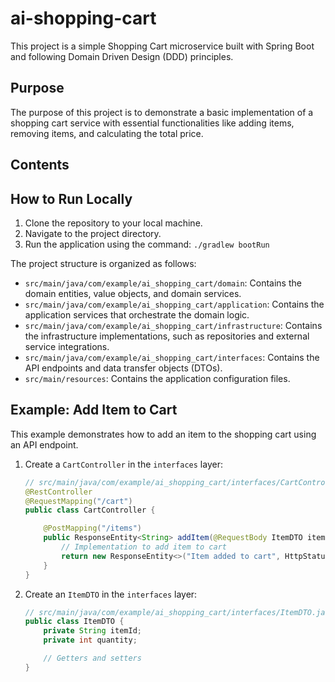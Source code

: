 # ai-shopping-cart

This project is a simple Shopping Cart microservice built with Spring Boot and following Domain Driven Design (DDD) principles.

## Purpose

The purpose of this project is to demonstrate a basic implementation of a shopping cart service with essential functionalities like adding items, removing items, and calculating the total price.

## Contents

## How to Run Locally

1.  Clone the repository to your local machine.
2.  Navigate to the project directory.
3.  Run the application using the command: `./gradlew bootRun`

The project structure is organized as follows:

-   `src/main/java/com/example/ai_shopping_cart/domain`: Contains the domain entities, value objects, and domain services.
-   `src/main/java/com/example/ai_shopping_cart/application`: Contains the application services that orchestrate the domain logic.
-   `src/main/java/com/example/ai_shopping_cart/infrastructure`: Contains the infrastructure implementations, such as repositories and external service integrations.
-   `src/main/java/com/example/ai_shopping_cart/interfaces`: Contains the API endpoints and data transfer objects (DTOs).
-   `src/main/resources`: Contains the application configuration files.

## Example: Add Item to Cart

This example demonstrates how to add an item to the shopping cart using an API endpoint.

1.  Create a `CartController` in the `interfaces` layer:

    ```java
    // src/main/java/com/example/ai_shopping_cart/interfaces/CartController.java
    @RestController
    @RequestMapping("/cart")
    public class CartController {

        @PostMapping("/items")
        public ResponseEntity<String> addItem(@RequestBody ItemDTO itemDTO) {
            // Implementation to add item to cart
            return new ResponseEntity<>("Item added to cart", HttpStatus.OK);
        }
    }
    ```

2.  Create an `ItemDTO` in the `interfaces` layer:

    ```java
    // src/main/java/com/example/ai_shopping_cart/interfaces/ItemDTO.java
    public class ItemDTO {
        private String itemId;
        private int quantity;

        // Getters and setters
    }
    ```